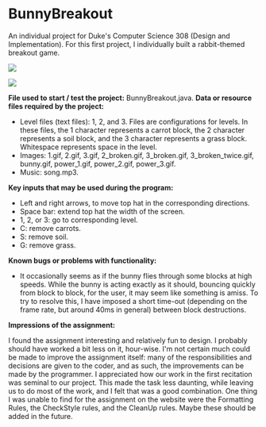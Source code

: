BunnyBreakout
=============
An individual project for Duke's Computer Science 308 (Design and Implementation). For this first project, I individually built a rabbit-themed breakout game.

![](./images/1)

![](./images/2)

**File used to start / test the project:** BunnyBreakout.java.
**Data or resource files required by the project:**

 - Level files (text files): 1, 2, and 3. Files are configurations for levels. In these files, the 1 character represents a carrot block, the 2 character represents a soil block, and the 3 character represents a grass block. Whitespace represents space in the level.
 - Images: 1.gif, 2.gif, 3.gif, 2_broken.gif, 3_broken.gif, 3_broken_twice.gif, bunny.gif, power_1.gif, power_2.gif, power_3.gif.
 - Music: song.mp3.

**Key inputs that may be used during the program:**

 - Left and right arrows, to move top hat in the corresponding directions.
 - Space bar: extend top hat the width of the screen.
 - 1, 2, or 3: go to corresponding level.
 - C: remove carrots.
 - S: remove soil.
 - G: remove grass.

**Known bugs or problems with functionality:**

 - It occasionally seems as if the bunny flies through some blocks at high speeds. While the bunny is acting exactly as it should, bouncing quickly from block to block, for the user, it may seem like something is amiss. To try to resolve this, I have imposed a short time-out (depending on the frame rate, but around 40ms in general) between block destructions.

**Impressions of the assignment:**

I found the assignment interesting and relatively fun to design. I probably should have worked a bit less on it, hour-wise. I'm not certain much could be made to improve the assignment itself: many of the responsibilities and decisions are given to the coder, and as such, the improvements can be made by the programmer. I appreciated how our work in the first recitation was seminal to our project. This made the task less daunting, while leaving us to do most of the work, and I felt that was a good combination.
One thing I was unable to find for the assignment on the website were the Formatting Rules, the CheckStyle rules, and the CleanUp rules. Maybe these should be added in the future.
